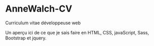 # AnneWalch-CV
Curriculum vitae développeuse web

Un aperçu ici de ce que je sais faire en HTML, CSS, javaScript, Sass, Bootstrap et jquery.
